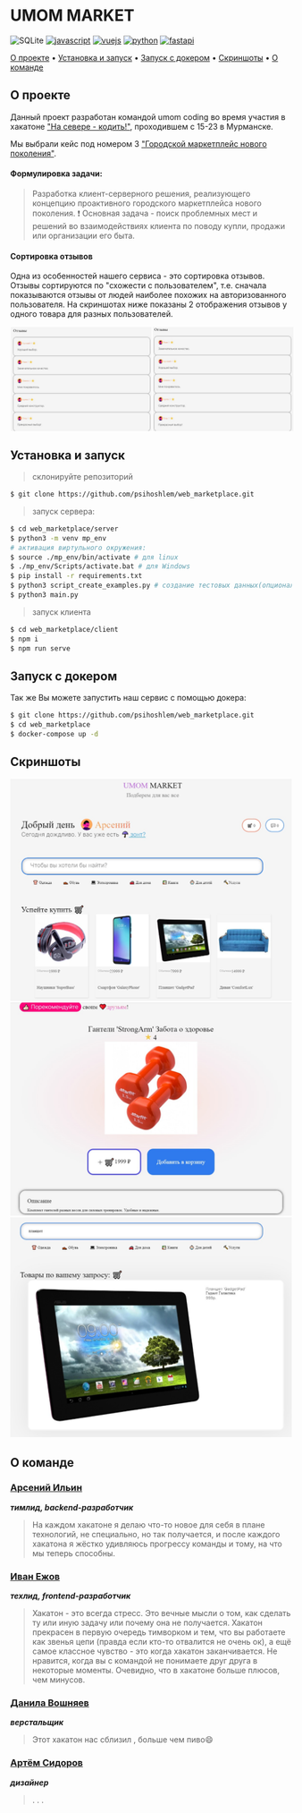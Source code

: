 # UMOM MARKET

![SQLite](https://img.shields.io/badge/sqlite-%2307405e.svg?style=for-the-badge&logo=sqlite&logoColor=white)
[![javascript](https://img.shields.io/badge/javascript-%23323330.svg?style=for-the-badge&logo=javascript&logoColor=%23F7DF1E)]("https://learn.javascript.ru/")
[![vuejs](https://img.shields.io/badge/vuejs-%2335495e.svg?style=for-the-badge&logo=vuedotjs&logoColor=%234FC08D)]("https://ru.vuejs.org/")
[![python](https://img.shields.io/badge/python-3670A0?style=for-the-badge&logo=python&logoColor=ffdd54)]("https://www.python.org/")
[![fastapi](https://img.shields.io/badge/FastAPI-005571?style=for-the-badge&logo=fastapi)]("https://fastapi.tiangolo.com/")

[О проекте](#о-проекте) •
[Установка и запуск](#установка-и-запуск) •
[Запуск с докером](#запуск-с-докером) •
[Скриншоты](#скриншоты) •
[О команде](#о-команде)

## О проекте
Данный проект разработан командой umom coding во время участия в хакатоне ["На севере - кодить!"](https://насеверекодить.рф/), проходившем с 15-23 в Мурманске.

Мы выбрали кейс под номером 3 ["Городской маркетплейс нового поколения"](https://beautiful-charger-45c.notion.site/3-74e67f44d9f14f6c8c2fc44ffa2fd952).

#### Формулировка задачи:
>Разработка клиент-серверного решения, реализующего концепцию проактивного городского маркетплейса нового поколения.
>❗ Основная задача - поиск проблемных мест и решений во взаимодействиях клиента по поводу купли, продажи или организации его быта.

#### Сортировка отзывов
Одна из особенностей нашего сервиса - это сортировка отзывов.
Отзывы сортируются по "схожести с пользователем", т.е. сначала показываются отзывы от людей наиболее похожих на авторизованного пользователя. 
На скриншотах ниже показаны 2 отображения отзывов у одного товара для разных пользователей.

<div style="display: flex;">
    <img src="./screenshots/screenshot2.jpg" alt="Скриншот 1" style="width: 50%; margin: 1px;">
    <img src="./screenshots/screenshot3.jpg" alt="Скриншот 2" style="width: 50%;margin: 1px;">
</div>

## Установка и запуск
> склонируйте репозиторий
```bash
$ git clone https://github.com/psihoshlem/web_marketplace.git
```
> запуск сервера:
```bash
$ cd web_marketplace/server
$ python3 -m venv mp_env
# активация виртульного окружения:
$ source ./mp_env/bin/activate # для linux
$ ./mp_env/Scripts/activate.bat # для Windows
$ pip install -r requirements.txt
$ python3 script_create_examples.py # создание тестовых данных(опционально)
$ python3 main.py
```
> запуск клиента
```bash
$ cd web_marketplace/client
$ npm i
$ npm run serve
```

## Запуск с докером

Так же Вы можете запустить наш сервис с помощью докера:
```bash
$ git clone https://github.com/psihoshlem/web_marketplace.git
$ cd web_marketplace
$ docker-compose up -d
```

## Скриншоты

![screenshot](./screenshots/screenshot1.jpg)
![screenshot](./screenshots/screenshot4.jpg)
![screenshot](./screenshots/screenshot5.jpg)


## О команде

### [Арсений Ильин](https://github.com/psihoshlem)
___тимлид, backend-разработчик___

> На каждом хакатоне я делаю что-то новое для себя в плане технологий, не специально, но так получается, и после каждого хакатона я жёстко удивляюсь прогрессу команды и тому, на что мы теперь способны.

### [Иван Ежов](https://github.com/imadji)
___техлид, frontend-разработчик___

> Хакатон - это всегда стресс. Это вечные мысли о том, как сделать ту или иную задачу или почему она не получается. Хакатон прекрасен в первую очередь тимворком и тем, что вы работаете как звенья цепи (правда если кто-то отвалится не очень ок), а ещё самое классное чувство - это когда хакатон заканчивается. Не нравится, когда вы с командой не понимаете друг друга в некоторые моменты. Очевидно, что в хакатоне больше плюсов, чем минусов.

### [Данила Вошняев](https://github.com/DanilaVoshnyaev)
___верстальщик___

> Этот хакатон нас сблизил , больше чем пиво😄

### [Артём Сидоров](https://github.com/codekidy)
___дизайнер___

> . . .
